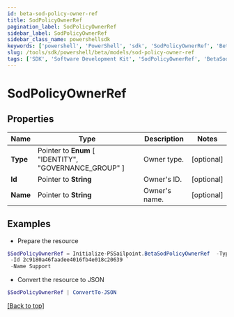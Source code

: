 ```yaml
---
id: beta-sod-policy-owner-ref
title: SodPolicyOwnerRef
pagination_label: SodPolicyOwnerRef
sidebar_label: SodPolicyOwnerRef
sidebar_class_name: powershellsdk
keywords: ['powershell', 'PowerShell', 'sdk', 'SodPolicyOwnerRef', 'BetaSodPolicyOwnerRef'] 
slug: /tools/sdk/powershell/beta/models/sod-policy-owner-ref
tags: ['SDK', 'Software Development Kit', 'SodPolicyOwnerRef', 'BetaSodPolicyOwnerRef']
---
```



# SodPolicyOwnerRef

## Properties

Name | Type | Description | Notes
------------ | ------------- | ------------- | -------------
**Type** |  Pointer to  **Enum** [  "IDENTITY",    "GOVERNANCE_GROUP" ] | Owner type. | [optional] 
**Id** |  Pointer to **String** | Owner's ID. | [optional] 
**Name** |  Pointer to **String** | Owner's name. | [optional] 

## Examples

- Prepare the resource
```powershell
$SodPolicyOwnerRef = Initialize-PSSailpoint.BetaSodPolicyOwnerRef  -Type IDENTITY `
 -Id 2c9180a46faadee4016fb4e018c20639 `
 -Name Support
```

- Convert the resource to JSON
```powershell
$SodPolicyOwnerRef | ConvertTo-JSON
```


[[Back to top]](#) 

